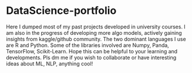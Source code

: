 # DataScience-portfolio
Here I dumped most of my past projects developed in university courses.
I am also in the progress of developing more algo models, actively gaining insights from kaggle/github community.
The two dominant languages I use are R and Python.
Some of the libraries involved are Numpy, Panda, TensorFlow, Scikit-Learn.
Hope this can be helpful to your learning and developments.
Pls dm me if you wish to collaborate or have interesting ideas about ML, NLP, anything cool!
